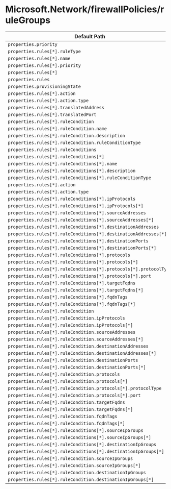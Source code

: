 # Microsoft.Network/firewallPolicies/ruleGroups

| Default Path | Alias |
|---|---|
| `properties.priority` | `Microsoft.Network/firewallPolicies/ruleGroups/priority` |
| `properties.rules[*].ruleType` | `Microsoft.Network/firewallPolicies/ruleGroups/rules[*].ruleType` |
| `properties.rules[*].name` | `Microsoft.Network/firewallPolicies/ruleGroups/rules[*].name` |
| `properties.rules[*].priority` | `Microsoft.Network/firewallPolicies/ruleGroups/rules[*].priority` |
| `properties.rules[*]` | `Microsoft.Network/firewallPolicies/ruleGroups/rules[*]` |
| `properties.rules` | `Microsoft.Network/firewallPolicies/ruleGroups/rules` |
| `properties.provisioningState` | `Microsoft.Network/firewallPolicies/ruleGroups/provisioningState` |
| `properties.rules[*].action` | `Microsoft.Network/firewallPolicies/ruleGroups/rules[*].FirewallPolicyNatRule.action` |
| `properties.rules[*].action.type` | `Microsoft.Network/firewallPolicies/ruleGroups/rules[*].FirewallPolicyNatRule.action.type` |
| `properties.rules[*].translatedAddress` | `Microsoft.Network/firewallPolicies/ruleGroups/rules[*].FirewallPolicyNatRule.translatedAddress` |
| `properties.rules[*].translatedPort` | `Microsoft.Network/firewallPolicies/ruleGroups/rules[*].FirewallPolicyNatRule.translatedPort` |
| `properties.rules[*].ruleCondition` | `Microsoft.Network/firewallPolicies/ruleGroups/rules[*].FirewallPolicyNatRule.ruleCondition` |
| `properties.rules[*].ruleCondition.name` | `Microsoft.Network/firewallPolicies/ruleGroups/rules[*].FirewallPolicyNatRule.ruleCondition.name` |
| `properties.rules[*].ruleCondition.description` | `Microsoft.Network/firewallPolicies/ruleGroups/rules[*].FirewallPolicyNatRule.ruleCondition.description` |
| `properties.rules[*].ruleCondition.ruleConditionType` | `Microsoft.Network/firewallPolicies/ruleGroups/rules[*].FirewallPolicyNatRule.ruleCondition.ruleConditionType` |
| `properties.rules[*].ruleConditions` | `Microsoft.Network/firewallPolicies/ruleGroups/rules[*].FirewallPolicyFilterRule.ruleConditions` |
| `properties.rules[*].ruleConditions[*]` | `Microsoft.Network/firewallPolicies/ruleGroups/rules[*].FirewallPolicyFilterRule.ruleConditions[*]` |
| `properties.rules[*].ruleConditions[*].name` | `Microsoft.Network/firewallPolicies/ruleGroups/rules[*].FirewallPolicyFilterRule.ruleConditions[*].name` |
| `properties.rules[*].ruleConditions[*].description` | `Microsoft.Network/firewallPolicies/ruleGroups/rules[*].FirewallPolicyFilterRule.ruleConditions[*].description` |
| `properties.rules[*].ruleConditions[*].ruleConditionType` | `Microsoft.Network/firewallPolicies/ruleGroups/rules[*].FirewallPolicyFilterRule.ruleConditions[*].ruleConditionType` |
| `properties.rules[*].action` | `Microsoft.Network/firewallPolicies/ruleGroups/rules[*].FirewallPolicyFilterRule.action` |
| `properties.rules[*].action.type` | `Microsoft.Network/firewallPolicies/ruleGroups/rules[*].FirewallPolicyFilterRule.action.type` |
| `properties.rules[*].ruleConditions[*].ipProtocols` | `Microsoft.Network/firewallPolicies/ruleGroups/rules[*].FirewallPolicyFilterRule.ruleConditions[*].NetworkRuleCondition.ipProtocols` |
| `properties.rules[*].ruleConditions[*].ipProtocols[*]` | `Microsoft.Network/firewallPolicies/ruleGroups/rules[*].FirewallPolicyFilterRule.ruleConditions[*].NetworkRuleCondition.ipProtocols[*]` |
| `properties.rules[*].ruleConditions[*].sourceAddresses` | `Microsoft.Network/firewallPolicies/ruleGroups/rules[*].FirewallPolicyFilterRule.ruleConditions[*].NetworkRuleCondition.sourceAddresses` |
| `properties.rules[*].ruleConditions[*].sourceAddresses[*]` | `Microsoft.Network/firewallPolicies/ruleGroups/rules[*].FirewallPolicyFilterRule.ruleConditions[*].NetworkRuleCondition.sourceAddresses[*]` |
| `properties.rules[*].ruleConditions[*].destinationAddresses` | `Microsoft.Network/firewallPolicies/ruleGroups/rules[*].FirewallPolicyFilterRule.ruleConditions[*].NetworkRuleCondition.destinationAddresses` |
| `properties.rules[*].ruleConditions[*].destinationAddresses[*]` | `Microsoft.Network/firewallPolicies/ruleGroups/rules[*].FirewallPolicyFilterRule.ruleConditions[*].NetworkRuleCondition.destinationAddresses[*]` |
| `properties.rules[*].ruleConditions[*].destinationPorts` | `Microsoft.Network/firewallPolicies/ruleGroups/rules[*].FirewallPolicyFilterRule.ruleConditions[*].NetworkRuleCondition.destinationPorts` |
| `properties.rules[*].ruleConditions[*].destinationPorts[*]` | `Microsoft.Network/firewallPolicies/ruleGroups/rules[*].FirewallPolicyFilterRule.ruleConditions[*].NetworkRuleCondition.destinationPorts[*]` |
| `properties.rules[*].ruleConditions[*].protocols` | `Microsoft.Network/firewallPolicies/ruleGroups/rules[*].FirewallPolicyFilterRule.ruleConditions[*].ApplicationRuleCondition.protocols` |
| `properties.rules[*].ruleConditions[*].protocols[*]` | `Microsoft.Network/firewallPolicies/ruleGroups/rules[*].FirewallPolicyFilterRule.ruleConditions[*].ApplicationRuleCondition.protocols[*]` |
| `properties.rules[*].ruleConditions[*].protocols[*].protocolType` | `Microsoft.Network/firewallPolicies/ruleGroups/rules[*].FirewallPolicyFilterRule.ruleConditions[*].ApplicationRuleCondition.protocols[*].protocolType` |
| `properties.rules[*].ruleConditions[*].protocols[*].port` | `Microsoft.Network/firewallPolicies/ruleGroups/rules[*].FirewallPolicyFilterRule.ruleConditions[*].ApplicationRuleCondition.protocols[*].port` |
| `properties.rules[*].ruleConditions[*].targetFqdns` | `Microsoft.Network/firewallPolicies/ruleGroups/rules[*].FirewallPolicyFilterRule.ruleConditions[*].ApplicationRuleCondition.targetFqdns` |
| `properties.rules[*].ruleConditions[*].targetFqdns[*]` | `Microsoft.Network/firewallPolicies/ruleGroups/rules[*].FirewallPolicyFilterRule.ruleConditions[*].ApplicationRuleCondition.targetFqdns[*]` |
| `properties.rules[*].ruleConditions[*].fqdnTags` | `Microsoft.Network/firewallPolicies/ruleGroups/rules[*].FirewallPolicyFilterRule.ruleConditions[*].ApplicationRuleCondition.fqdnTags` |
| `properties.rules[*].ruleConditions[*].fqdnTags[*]` | `Microsoft.Network/firewallPolicies/ruleGroups/rules[*].FirewallPolicyFilterRule.ruleConditions[*].ApplicationRuleCondition.fqdnTags[*]` |
| `properties.rules[*].ruleCondition` | `Microsoft.Network/firewallPolicies/ruleGroups/rules[*].FirewallPolicyNatRule.ruleCondition.NetworkRuleCondition` |
| `properties.rules[*].ruleCondition.ipProtocols` | `Microsoft.Network/firewallPolicies/ruleGroups/rules[*].FirewallPolicyNatRule.ruleCondition.NetworkRuleCondition.ipProtocols` |
| `properties.rules[*].ruleCondition.ipProtocols[*]` | `Microsoft.Network/firewallPolicies/ruleGroups/rules[*].FirewallPolicyNatRule.ruleCondition.NetworkRuleCondition.ipProtocols[*]` |
| `properties.rules[*].ruleCondition.sourceAddresses` | `Microsoft.Network/firewallPolicies/ruleGroups/rules[*].FirewallPolicyNatRule.ruleCondition.NetworkRuleCondition.sourceAddresses` |
| `properties.rules[*].ruleCondition.sourceAddresses[*]` | `Microsoft.Network/firewallPolicies/ruleGroups/rules[*].FirewallPolicyNatRule.ruleCondition.NetworkRuleCondition.sourceAddresses[*]` |
| `properties.rules[*].ruleCondition.destinationAddresses` | `Microsoft.Network/firewallPolicies/ruleGroups/rules[*].FirewallPolicyNatRule.ruleCondition.NetworkRuleCondition.destinationAddresses` |
| `properties.rules[*].ruleCondition.destinationAddresses[*]` | `Microsoft.Network/firewallPolicies/ruleGroups/rules[*].FirewallPolicyNatRule.ruleCondition.NetworkRuleCondition.destinationAddresses[*]` |
| `properties.rules[*].ruleCondition.destinationPorts` | `Microsoft.Network/firewallPolicies/ruleGroups/rules[*].FirewallPolicyNatRule.ruleCondition.NetworkRuleCondition.destinationPorts` |
| `properties.rules[*].ruleCondition.destinationPorts[*]` | `Microsoft.Network/firewallPolicies/ruleGroups/rules[*].FirewallPolicyNatRule.ruleCondition.NetworkRuleCondition.destinationPorts[*]` |
| `properties.rules[*].ruleCondition.protocols` | `Microsoft.Network/firewallPolicies/ruleGroups/rules[*].FirewallPolicyNatRule.ruleCondition.ApplicationRuleCondition.protocols` |
| `properties.rules[*].ruleCondition.protocols[*]` | `Microsoft.Network/firewallPolicies/ruleGroups/rules[*].FirewallPolicyNatRule.ruleCondition.ApplicationRuleCondition.protocols[*]` |
| `properties.rules[*].ruleCondition.protocols[*].protocolType` | `Microsoft.Network/firewallPolicies/ruleGroups/rules[*].FirewallPolicyNatRule.ruleCondition.ApplicationRuleCondition.protocols[*].protocolType` |
| `properties.rules[*].ruleCondition.protocols[*].port` | `Microsoft.Network/firewallPolicies/ruleGroups/rules[*].FirewallPolicyNatRule.ruleCondition.ApplicationRuleCondition.protocols[*].port` |
| `properties.rules[*].ruleCondition.targetFqdns` | `Microsoft.Network/firewallPolicies/ruleGroups/rules[*].FirewallPolicyNatRule.ruleCondition.ApplicationRuleCondition.targetFqdns` |
| `properties.rules[*].ruleCondition.targetFqdns[*]` | `Microsoft.Network/firewallPolicies/ruleGroups/rules[*].FirewallPolicyNatRule.ruleCondition.ApplicationRuleCondition.targetFqdns[*]` |
| `properties.rules[*].ruleCondition.fqdnTags` | `Microsoft.Network/firewallPolicies/ruleGroups/rules[*].FirewallPolicyNatRule.ruleCondition.ApplicationRuleCondition.fqdnTags` |
| `properties.rules[*].ruleCondition.fqdnTags[*]` | `Microsoft.Network/firewallPolicies/ruleGroups/rules[*].FirewallPolicyNatRule.ruleCondition.ApplicationRuleCondition.fqdnTags[*]` |
| `properties.rules[*].ruleConditions[*].sourceIpGroups` | `Microsoft.Network/firewallPolicies/ruleGroups/rules[*].FirewallPolicyFilterRule.ruleConditions[*].NetworkRuleCondition.sourceIpGroups` |
| `properties.rules[*].ruleConditions[*].sourceIpGroups[*]` | `Microsoft.Network/firewallPolicies/ruleGroups/rules[*].FirewallPolicyFilterRule.ruleConditions[*].NetworkRuleCondition.sourceIpGroups[*]` |
| `properties.rules[*].ruleConditions[*].destinationIpGroups` | `Microsoft.Network/firewallPolicies/ruleGroups/rules[*].FirewallPolicyFilterRule.ruleConditions[*].NetworkRuleCondition.destinationIpGroups` |
| `properties.rules[*].ruleConditions[*].destinationIpGroups[*]` | `Microsoft.Network/firewallPolicies/ruleGroups/rules[*].FirewallPolicyFilterRule.ruleConditions[*].NetworkRuleCondition.destinationIpGroups[*]` |
| `properties.rules[*].ruleCondition.sourceIpGroups` | `Microsoft.Network/firewallPolicies/ruleGroups/rules[*].FirewallPolicyNatRule.ruleCondition.NetworkRuleCondition.sourceIpGroups` |
| `properties.rules[*].ruleCondition.sourceIpGroups[*]` | `Microsoft.Network/firewallPolicies/ruleGroups/rules[*].FirewallPolicyNatRule.ruleCondition.NetworkRuleCondition.sourceIpGroups[*]` |
| `properties.rules[*].ruleCondition.destinationIpGroups` | `Microsoft.Network/firewallPolicies/ruleGroups/rules[*].FirewallPolicyNatRule.ruleCondition.NetworkRuleCondition.destinationIpGroups` |
| `properties.rules[*].ruleCondition.destinationIpGroups[*]` | `Microsoft.Network/firewallPolicies/ruleGroups/rules[*].FirewallPolicyNatRule.ruleCondition.NetworkRuleCondition.destinationIpGroups[*]` |

